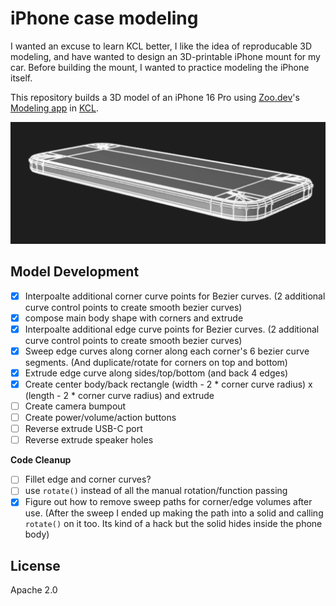 # iPhone case modeling

I wanted an excuse to learn KCL better, I like the idea of reproducable 3D modeling, and have wanted to design an 3D-printable iPhone mount for my car. Before building the mount, I wanted to practice modeling the iPhone itself.

This repository builds a 3D model of an iPhone 16 Pro using [Zoo.dev](https://zoo.dev/)'s [Modeling app](https://zoo.dev/modeling-app) in [KCL](https://zoo.dev/docs/kcl).

![iPhone 16 Pro Preview](./img/model.png)

## Model Development

- [x] Interpoalte additional corner curve points for Bezier curves.
			(2 additional curve control points to create smooth bezier curves)
- [x] compose main body shape with corners and extrude
- [x] Interpoalte additional edge curve points for Bezier curves.
			(2 additional curve control points to create smooth bezier curves)
- [x] Sweep edge curves along corner along each corner's 6 bezier curve segments. (And duplicate/rotate for corners on top and bottom)
- [x] Extrude edge curve along sides/top/bottom (and back 4 edges)
- [x] Create center body/back rectangle (width - 2 * corner curve radius) x (length - 2 * corner curve radius) and extrude
- [ ] Create camera bumpout
- [ ] Create power/volume/action buttons
- [ ] Reverse extrude USB-C port
- [ ] Reverse extrude speaker holes

**Code Cleanup**
- [ ] Fillet edge and corner curves?
- [ ] use `rotate()` instead of all the manual rotation/function passing
- [x] Figure out how to remove sweep paths for corner/edge volumes after use. (After the sweep I ended up making the path into a solid and calling `rotate()` on it too. Its kind of a hack but the solid hides inside the phone body)

## License

Apache 2.0
